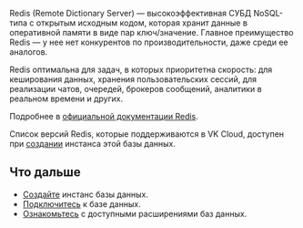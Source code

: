 
Redis (Remote Dictionary Server) — высокоэффективная СУБД NoSQL-типа с открытым исходным кодом, которая хранит данные в оперативной памяти в виде пар ключ/значение. Главное преимущество Redis — у нее нет конкурентов по производительности, даже среди ее аналогов.

Redis оптимальна для задач, в которых приоритетна скорость: для кеширования данных, хранения пользовательских сессий, для реализации чатов, очередей, брокеров сообщений, аналитики в реальном времени и других.

Подробнее в [официальной документации Redis](https://redis.io/docs/).

Список версий Redis, которые поддерживаются в VK Cloud, доступен при [создании](../../start/create) инстанса этой базы данных.

## Что дальше

- [Создайте](../../start/create) инстанс базы данных.
- [Подключитесь](../../start/connect) к базе данных.
- [Ознакомьтесь](../../extensions) с доступными расширениями баз данных.
